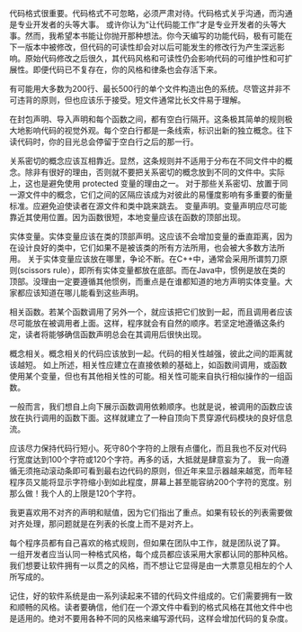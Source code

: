 代码格式很重要。代码格式不可忽略，必须严肃对待。代码格式关乎沟通，而沟通是专业开发者的头等大事。
或许你认为“让代码能工作”才是专业开发者的头等大事。然而，我希望本书能让你抛开那种想法。你今天编写的功能代码，极有可能在下一版本中被修改，但代码的可读性却会对以后可能发生的修改行为产生深远影响。原始代码修改之后很久，其代码风格和可读性仍会影响代码的可维护性和可扩展性。即便代码已不复存在，你的风格和律条也会存活下来。

有可能用大多数为200行、最长500行的单个文件构造出色的系统。尽管这并非不可违背的原则，但也应该乐于接受。短文件通常比长文件易于理解。

在封包声明、导入声明和每个函数之间，都有空白行隔开。这条极其简单的规则极大地影响代码的视觉外观。每个空白行都是一条线索，标识出新的独立概念。往下读代码时，你的目光总会停留于空白行之后的那一行。

关系密切的概念应该互相靠近。显然，这条规则并不适用于分布在不同文件中的概念。除非有很好的理由，否则就不要把关系密切的概念放到不同的文件中。实际上，这也是避免使用 protected 变量的理由之一。
对于那些关系密切、放置于同一源文件中的概念，它们之间的区隔应该成为对彼此的易懂度影响有多重要的衡量标准。应避免迫使读者在源文件和类中跳来跳去。
变量声明。变量声明应尽可能靠近其使用位置。因为函数很短，本地变量应该在函数的顶部出现。

实体变量。实体变量应该在类的顶部声明。这应该不会增加变量的垂直距离，因为在设计良好的类中，它们如果不是被该类的所有方法所用，也会被大多数方法所用。
关于实体变量应该放在哪里，争论不断。在C++中，通常会采用所谓剪刀原则(scissors rule），即所有实体变量都放在底部。而在Java中，惯例是放在类的顶部。没理由一定要遵循其他惯例，而重点是在谁都知道的地方声明实体变量。大家都应该知道在哪儿能看到这些声明。

相关函数。若某个函数调用了另外一个，就应该把它们放到一起，而且调用者应该尽可能放在被调用者上面。这样，程序就会有自然的顺序。若坚定地遵循这条约定，读者将能够确信函数声明总会在其调用后很快出现。

概念相关。概念相关的代码应该放到一起。代码的相关性越强，彼此之间的距离就该越短。
如上所述，相关性应建立在直接依赖的基础上，如函数间调用，或函数使用某个变量，但也有其他相关性的可能。相关性可能来自执行相似操作的一组函数。

一般而言，我们想自上向下展示函数调用依赖顺序。也就是说，被调用的函数应该放在执行调用的函数下面。这样就建立了一种自顶向下贯穿源代码模块的良好信息流。

应该尽力保持代码行短小。死守80个字符的上限有点僵化，而且我也不反对代码行宽度达到100个字符或120个字符。再多的话，大抵就是肆意妄为了。
我一向遵循无须拖动滚动条即可看到最右边代码的原则，但近年来显示器越来越宽，而年轻程序员又能将显示字符缩小到如此程度，屏幕上甚至能容纳200个字符的宽度。别那么做！我个人的上限是120个字符。

我更喜欢用不对齐的声明和赋值，因为它们指出了重点。如果有较长的列表需要做对齐处理，那问题就是在列表的长度上而不是对齐上。

每个程序员都有自己喜欢的格式规则，但如果在团队中工作，就是团队说了算。
一组开发者应当认同一种格式风格，每个成员都应该采用大家都认同的那种风格。我们想要让软件拥有一以贯之的风格，而不想让它显得是由一大票意见相左的个人所写成的。

记住，好的软件系统是由一系列读起来不错的代码文件组成的。它们需要拥有一致和顺畅的风格。读者要确信，他们在一个源文件中看到的格式风格在其他文件中也是适用的。绝对不要用各种不同的风格来编写源代码，这样会增加代码的复杂度。